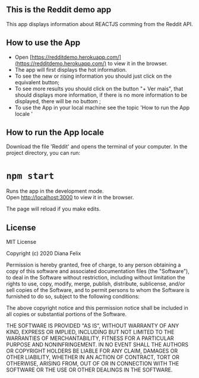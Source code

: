 ## This is the Reddit demo app
This app displays information about REACTJS comming from the Reddit API.

## How to use the App
* Open [https://redditdemo.herokuapp.com/](https://redditdemo.herokuapp.com/) to view it in the browser.
* The app will first displays the hot information.    
* To see the new or rising information you should just click on the equivalent button;
* To see more results you should click on the button "+ Ver mais", that should displays more information, if there is no more information to be displayed, there will be no buttom ;
* To use the App in your local machine see the topic 'How to run the App locale '
 
## How to run the App locale

Download the file 'Reddit' and opens the terminal of your computer.
In the project directory, you can run:

# `npm start`

Runs the app in the development mode.<br />
Open [http://localhost:3000](http://localhost:3000) to view it in the browser.

The page will reload if you make edits.<br />

## License
MIT License

Copyright (c) 2020 Diana Felix

Permission is hereby granted, free of charge, to any person obtaining a copy
of this software and associated documentation files (the "Software"), to deal
in the Software without restriction, including without limitation the rights
to use, copy, modify, merge, publish, distribute, sublicense, and/or sell
copies of the Software, and to permit persons to whom the Software is
furnished to do so, subject to the following conditions:

The above copyright notice and this permission notice shall be included in all
copies or substantial portions of the Software.

THE SOFTWARE IS PROVIDED "AS IS", WITHOUT WARRANTY OF ANY KIND, EXPRESS OR
IMPLIED, INCLUDING BUT NOT LIMITED TO THE WARRANTIES OF MERCHANTABILITY,
FITNESS FOR A PARTICULAR PURPOSE AND NONINFRINGEMENT. IN NO EVENT SHALL THE
AUTHORS OR COPYRIGHT HOLDERS BE LIABLE FOR ANY CLAIM, DAMAGES OR OTHER
LIABILITY, WHETHER IN AN ACTION OF CONTRACT, TORT OR OTHERWISE, ARISING FROM,
OUT OF OR IN CONNECTION WITH THE SOFTWARE OR THE USE OR OTHER DEALINGS IN THE
SOFTWARE.

